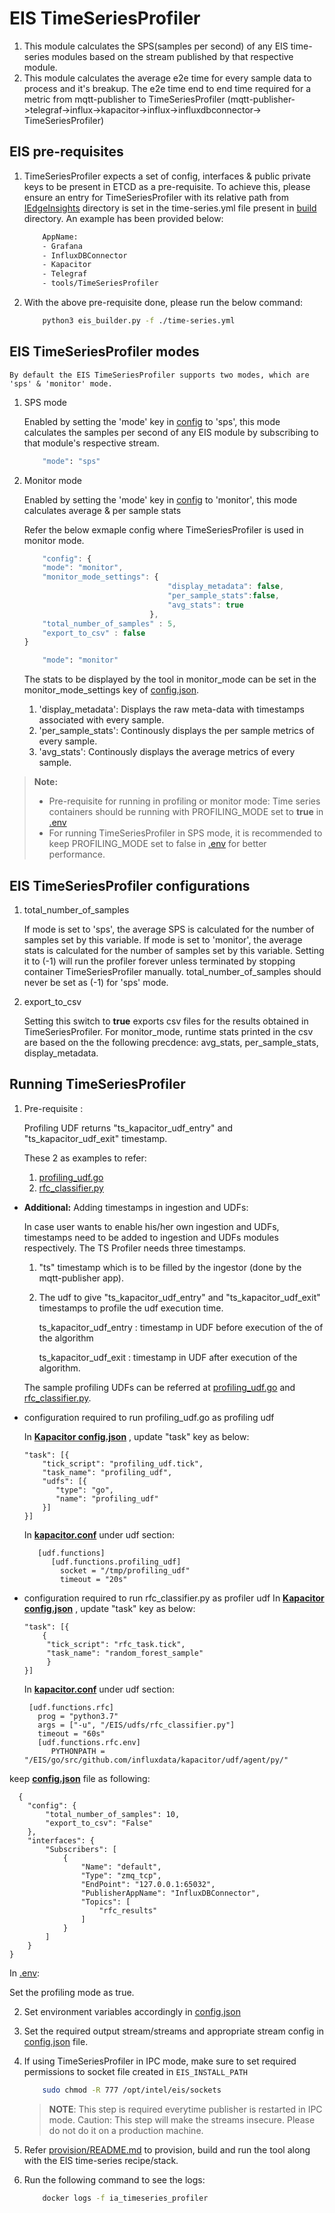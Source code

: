 # EIS TimeSeriesProfiler

1. This module calculates the SPS(samples per second) of any EIS time-series modules based on the stream published by that respective module.
2. This module calculates the average e2e time for every sample data to process and it's breakup. The e2e time end to end time required
   for a metric from mqtt-publisher to TimeSeriesProfiler (mqtt-publisher->telegraf->influx->kapacitor->influx->influxdbconnector->
   TimeSeriesProfiler)


## EIS pre-requisites

1. TimeSeriesProfiler expects a set of config, interfaces & public private keys to be present in ETCD as a pre-requisite.
    To achieve this, please ensure an entry for TimeSeriesProfiler with its relative path from [IEdgeInsights](../../) directory is set in the time-series.yml file present in [build](../../build) directory. An example has been provided below:
    ```sh
        AppName:
        - Grafana
        - InfluxDBConnector
        - Kapacitor
        - Telegraf
        - tools/TimeSeriesProfiler
    ```

2. With the above pre-requisite done, please run the below command:
    ```sh
        python3 eis_builder.py -f ./time-series.yml
    ```



## EIS TimeSeriesProfiler modes

    By default the EIS TimeSeriesProfiler supports two modes, which are 'sps' & 'monitor' mode.

1. SPS mode

    Enabled by setting the 'mode' key in [config](./config.json) to 'sps', this mode calculates the samples
    per second of any EIS module by subscribing to that module's respective stream.
    ```sh
        "mode": "sps"
    ```

2. Monitor mode

    Enabled by setting the 'mode' key in [config](./config.json) to 'monitor', this mode calculates average & per sample stats

    Refer the below exmaple config where TimeSeriesProfiler is used in monitor mode.

    ```javascript
        "config": {
        "mode": "monitor",
        "monitor_mode_settings": {
                                    "display_metadata": false,
                                    "per_sample_stats":false,
                                    "avg_stats": true
                                },
        "total_number_of_samples" : 5,
        "export_to_csv" : false
    }
    ```

    ```sh
        "mode": "monitor"
    ```

    The stats to be displayed by the tool in monitor_mode can be set in the monitor_mode_settings key of [config.json](config.json).
    1. 'display_metadata': Displays the raw meta-data with timestamps associated with every sample.
    2. 'per_sample_stats': Continously displays the per sample metrics of every sample.
    3. 'avg_stats': Continously displays the average metrics of every sample.

  > **Note:**
  > * Pre-requisite for running in profiling or monitor mode: Time series containers should be running with PROFILING_MODE set to **true** in [.env](../../build/.env)
  > * For running TimeSeriesProfiler in SPS mode, it is recommended to keep PROFILING_MODE set to false in [.env](../../build/.env) for better performance.

## EIS TimeSeriesProfiler configurations

1. total_number_of_samples

    If mode is set to 'sps', the average SPS is calculated for the number of samples set by this variable.
    If mode is set to 'monitor', the average stats is calculated for the number of samples set by this variable.
    Setting it to (-1) will run the profiler forever unless terminated by stopping container TimeSeriesProfiler manually.
    total_number_of_samples should never be set as (-1) for 'sps' mode.

2. export_to_csv

    Setting this switch to **true** exports csv files for the results obtained in TimeSeriesProfiler. For monitor_mode, runtime stats printed in the csv
    are based on the the following precdence: avg_stats, per_sample_stats, display_metadata.


## Running TimeSeriesProfiler

1. Pre-requisite :

   Profiling UDF returns "ts_kapacitor_udf_entry" and "ts_kapacitor_udf_exit" timestamp.  
   
    These 2 as examples to refer:
    1. [profiling_udf.go](../../Kapacitor/udfs/profiling_udf.go)
    2. [rfc_classifier.py](../../Kapacitor/udfs/rfc_classifier.py)
   
* **Additional:** Adding timestamps in ingestion and UDFs:

  In case user wants to enable his/her own ingestion and UDFs, timestamps need to be added to ingestion and UDFs modules respectively.
  The TS Profiler needs three timestamps.

  1. "ts" timestamp which is to be filled by the ingestor (done by the mqtt-publisher app).

  2. The udf to give "ts_kapacitor_udf_entry" and "ts_kapacitor_udf_exit" timestamps to profile the udf execution time.

     ts_kapacitor_udf_entry : timestamp in UDF before execution of the of the algorithm

     ts_kapacitor_udf_exit : timestamp in UDF after execution of the algorithm.

    The sample profiling UDFs can be referred at [profiling_udf.go](../../Kapacitor/udfs/profiling_udf.go) and [rfc_classifier.py](../../Kapacitor/udfs/rfc_classifier.py).

* configuration required to run profiling_udf.go as profiling udf

   In **[Kapacitor config.json](../../Kapacitor/config.json)** , update "task" key as below:
   ```
   "task": [{
       "tick_script": "profiling_udf.tick",
       "task_name": "profiling_udf",
       "udfs": [{
          "type": "go",
          "name": "profiling_udf"
       }]
   }]
   ```
   In **[kapacitor.conf](../../Kapacitor/config/kapacitor.conf)** under udf section:

   ```
      [udf.functions]
         [udf.functions.profiling_udf]
           socket = "/tmp/profiling_udf"
           timeout = "20s"

   ```
 * configuration required to run rfc_classifier.py as profiler udf
   In **[Kapacitor config.json](../../Kapacitor/config.json)** , update "task" key as below:
   ```
   "task": [{
       {
        "tick_script": "rfc_task.tick",
        "task_name": "random_forest_sample"
        }
   }]
   ```
   In **[kapacitor.conf](../../Kapacitor/config/kapacitor.conf)** under udf section:

   ```
    [udf.functions.rfc]
      prog = "python3.7"
      args = ["-u", "/EIS/udfs/rfc_classifier.py"]
      timeout = "60s"
      [udf.functions.rfc.env]
         PYTHONPATH = "/EIS/go/src/github.com/influxdata/kapacitor/udf/agent/py/"
   ```
  keep **[config.json](./config.json)** file as following:
```
  {
    "config": {
        "total_number_of_samples": 10,
        "export_to_csv": "False"
    },
    "interfaces": {
        "Subscribers": [
            {
                "Name": "default",
                "Type": "zmq_tcp",
                "EndPoint": "127.0.0.1:65032",
                "PublisherAppName": "InfluxDBConnector",
                "Topics": [
                    "rfc_results"
                ]
            }
        ]
    }
}
```



   In [.env](../../build/.env):

   Set the profiling mode as true.

2. Set environment variables accordingly in [config.json](config.json)

3. Set the required output stream/streams and appropriate stream config in [config.json](config.json) file.

4. If using TimeSeriesProfiler in IPC mode, make sure to set required permissions to socket file created in `EIS_INSTALL_PATH`

    ```sh
        sudo chmod -R 777 /opt/intel/eis/sockets
    ```
    > **NOTE**: This step is required everytime publisher is restarted in IPC mode.
    > Caution: This step will make the streams insecure. Please do not do it on a production machine.

5. Refer [provision/README.md](../../README.md) to provision, build and run the tool along with the EIS time-series recipe/stack.

6. Run the following command to see the logs:

    ```sh
        docker logs -f ia_timeseries_profiler
    ```

